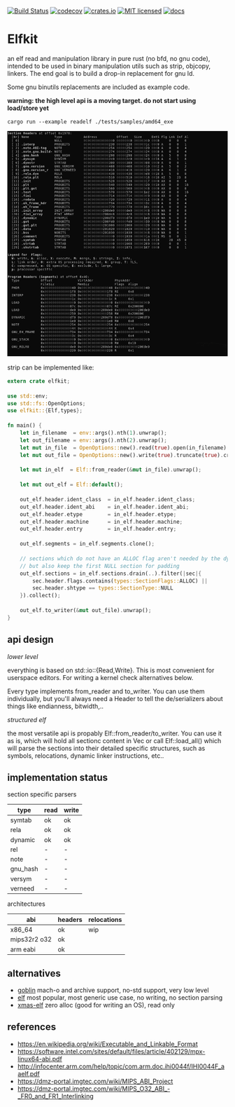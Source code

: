 [![Build Status](https://travis-ci.org/aep/elfkit.svg?branch=master)](https://travis-ci.org/aep/elfkit)
[![codecov](https://codecov.io/gh/aep/elfkit/branch/master/graph/badge.svg)](https://codecov.io/gh/aep/elfkit)
[![crates.io](http://meritbadge.herokuapp.com/elfkit)](https://crates.io/crates/elfkit)
[![MIT licensed](https://img.shields.io/badge/license-MIT-blue.svg)](./LICENSE-MIT)
[![docs](https://docs.rs/elfkit/badge.svg)](https://docs.rs/elfkit)

Elfkit
=========

an elf read and manipulation library in pure rust (no bfd, no gnu code),
intended to be used in binary manipulation utils such as strip, objcopy, linkers.
The end goal is to build a drop-in replacement for gnu ld.

Some gnu binutils replacements are included as example code.

__warning: the high level api is a moving target. do not start using load/store yet__

```
cargo run --example readelf ./tests/samples/amd64_exe
```

![screenshot](/examples/readelf-screenshot.png?raw=true)

strip can be implemented like:

```rust
extern crate elfkit;

use std::env;
use std::fs::OpenOptions;
use elfkit::{Elf,types};

fn main() {
    let in_filename  = env::args().nth(1).unwrap();
    let out_filename = env::args().nth(2).unwrap();
    let mut in_file  = OpenOptions::new().read(true).open(in_filename).unwrap();
    let mut out_file = OpenOptions::new().write(true).truncate(true).create(true).open(out_filename).unwrap();

    let mut in_elf  = Elf::from_reader(&mut in_file).unwrap();

    let mut out_elf = Elf::default();

    out_elf.header.ident_class  = in_elf.header.ident_class;
    out_elf.header.ident_abi    = in_elf.header.ident_abi;
    out_elf.header.etype        = in_elf.header.etype;
    out_elf.header.machine      = in_elf.header.machine;
    out_elf.header.entry        = in_elf.header.entry;

    out_elf.segments = in_elf.segments.clone();

    // sections which do not have an ALLOC flag aren't needed by the dynamic linker
    // but also keep the first NULL section for padding
    out_elf.sections = in_elf.sections.drain(..).filter(|sec|{
        sec.header.flags.contains(types::SectionFlags::ALLOC) ||
        sec.header.shtype == types::SectionType::NULL
    }).collect();

    out_elf.to_writer(&mut out_file).unwrap();
}

```

api design
---------------------

*lower level*

everything is based on std::io::{Read,Write}. This is most convenient for userspace editors.
For writing a kernel check alternatives below.

Every type implements from_reader and to_writer. You can use them individually,
but you'll always need a Header to tell the de/serializers about things like endianness, bitwidth,..

*structured elf*

the most versatile api is propably Elf::from_reader/to_writer.
You can use it as is, which will hold all sectionc content in Vec<u8> or call Elf::load_all() which will parse
the sections into their detailed specific structures, such as symbols, relocations, dynamic linker instructions, etc..


implementation status
---------------------

section specific parsers

| type         | read    | write   |
|--------------|---------|---------|
| symtab       | ok      | ok      |
| rela         | ok      | ok      |
| dynamic      | ok      | ok      |
| rel          | -       | -       |
| note         | -       | -       |
| gnu_hash     | -       | -       |
| versym       | -       | -       |
| verneed      | -       | -       |

architectures

| abi          | headers | relocations | 
|--------------|---------|-------------|
| x86_64       | ok      | wip         |
| mips32r2 o32 | ok      |             |
| arm eabi     | ok      |             |


alternatives
----------------

- [goblin](https://crates.io/crates/goblin) mach-o and archive support, no-std support, very low level
- [elf](https://crates.io/crates/elf) most popular, most generic use case, no writing, no section parsing
- [xmas-elf](https://github.com/nrc/xmas-elf) zero alloc (good for writing an OS), read only


references
---------------------
- https://en.wikipedia.org/wiki/Executable_and_Linkable_Format
- https://software.intel.com/sites/default/files/article/402129/mpx-linux64-abi.pdf
- http://infocenter.arm.com/help/topic/com.arm.doc.ihi0044f/IHI0044F_aaelf.pdf
- https://dmz-portal.imgtec.com/wiki/MIPS_ABI_Project
- https://dmz-portal.imgtec.com/wiki/MIPS_O32_ABI_-_FR0_and_FR1_Interlinking
